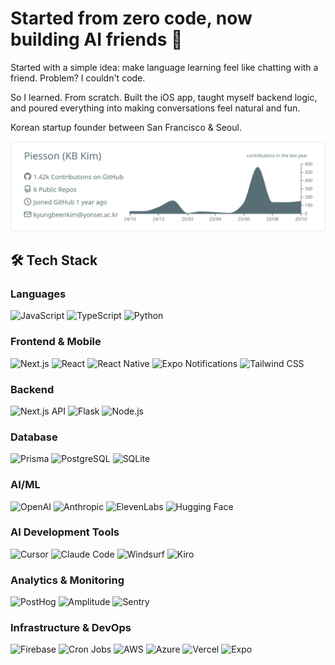# Started from zero code, now building AI friends 👋

Started with a simple idea: make language learning feel like chatting with a friend. Problem? I couldn't code.

So I learned. From scratch. Built the iOS app, taught myself backend logic, and poured everything into making conversations feel natural and fun.

Korean startup founder between San Francisco & Seoul.

![](https://raw.githubusercontent.com/Piesson/Piesson/main/profile-summary-card-output/default/0-profile-details.svg)

## 🛠️ Tech Stack

### Languages
![JavaScript](https://img.shields.io/badge/JavaScript-F7DF1E?style=flat-square&logo=javascript&logoColor=black)
![TypeScript](https://img.shields.io/badge/TypeScript-007ACC?style=flat-square&logo=typescript&logoColor=white)
![Python](https://img.shields.io/badge/Python-3776AB?style=flat-square&logo=python&logoColor=white)

### Frontend & Mobile
![Next.js](https://img.shields.io/badge/Next.js-000000?style=flat-square&logo=nextdotjs&logoColor=white)
![React](https://img.shields.io/badge/React-20232A?style=flat-square&logo=react&logoColor=61DAFB)
![React Native](https://img.shields.io/badge/React_Native-20232A?style=flat-square&logo=react&logoColor=61DAFB)
![Expo Notifications](https://img.shields.io/badge/Expo_Notifications-1C1E24?style=flat-square&logo=expo&logoColor=white)
![Tailwind CSS](https://img.shields.io/badge/Tailwind_CSS-38B2AC?style=flat-square&logo=tailwind-css&logoColor=white)

### Backend
![Next.js API](https://img.shields.io/badge/Next.js_API-000000?style=flat-square&logo=nextdotjs&logoColor=white)
![Flask](https://img.shields.io/badge/Flask-000000?style=flat-square&logo=flask&logoColor=white)
![Node.js](https://img.shields.io/badge/Node.js-43853D?style=flat-square&logo=node.js&logoColor=white)

### Database
![Prisma](https://img.shields.io/badge/Prisma-3982CE?style=flat-square&logo=Prisma&logoColor=white)
![PostgreSQL](https://img.shields.io/badge/PostgreSQL-316192?style=flat-square&logo=postgresql&logoColor=white)
![SQLite](https://img.shields.io/badge/SQLite-07405E?style=flat-square&logo=sqlite&logoColor=white)

### AI/ML
![OpenAI](https://img.shields.io/badge/OpenAI-412991?style=flat-square&logo=openai&logoColor=white)
![Anthropic](https://img.shields.io/badge/Anthropic-000000?style=flat-square&logo=anthropic&logoColor=white)
![ElevenLabs](https://img.shields.io/badge/ElevenLabs-000000?style=flat-square&logo=elevenlabs&logoColor=white)
![Hugging Face](https://img.shields.io/badge/🤗_Hugging_Face-FFD21E?style=flat-square&logo=huggingface&logoColor=black)

### AI Development Tools
![Cursor](https://img.shields.io/badge/Cursor-000000?style=flat-square&logo=cursor&logoColor=white)
![Claude Code](https://img.shields.io/badge/Claude_Code-000000?style=flat-square&logo=anthropic&logoColor=white)
![Windsurf](https://img.shields.io/badge/Windsurf-0EA5E9?style=flat-square&logo=windsurf&logoColor=white)
![Kiro](https://img.shields.io/badge/Kiro-FF9500?style=flat-square&logo=amazon&logoColor=white)

### Analytics & Monitoring
![PostHog](https://img.shields.io/badge/PostHog-000000?style=flat-square&logo=posthog&logoColor=white)
![Amplitude](https://img.shields.io/badge/Amplitude-000080?style=flat-square&logo=amplitude&logoColor=white)
![Sentry](https://img.shields.io/badge/Sentry-362D59?style=flat-square&logo=sentry&logoColor=white)

### Infrastructure & DevOps
![Firebase](https://img.shields.io/badge/Firebase-FFCA28?style=flat-square&logo=firebase&logoColor=black)
![Cron Jobs](https://img.shields.io/badge/Cron_Jobs-4EAA25?style=flat-square&logo=clockify&logoColor=white)
![AWS](https://img.shields.io/badge/AWS-232F3E?style=flat-square&logo=amazon-aws&logoColor=white)
![Azure](https://img.shields.io/badge/Microsoft_Azure-0089D0?style=flat-square&logo=microsoft-azure&logoColor=white)
![Vercel](https://img.shields.io/badge/Vercel-000000?style=flat-square&logo=vercel&logoColor=white)
![Expo](https://img.shields.io/badge/Expo-1C1E24?style=flat-square&logo=expo&logoColor=white)
